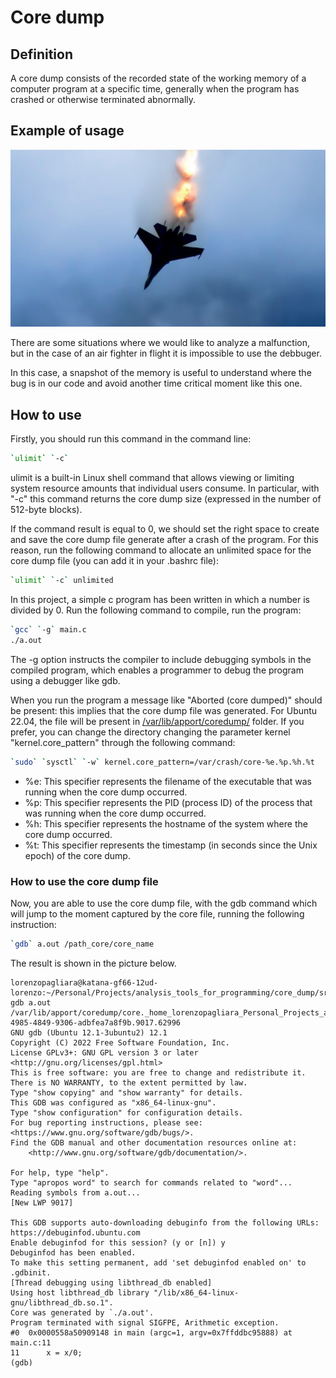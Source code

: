# Core dump

## Definition

A core dump consists of the recorded state of the working memory of a computer program at a specific time, generally when the program has crashed or otherwise terminated abnormally.

## Example of usage

![Air fighter](image/air_fighter.jpg)

There are some situations where we would like to analyze a malfunction, but in the case of an air fighter in flight it is impossible to use the debbuger.

In this case, a snapshot of the memory is useful to understand where the bug is in our code and avoid another time critical moment like this one.

## How to use

Firstly, you should run this command in the command line:

```bash
`ulimit` `-c`
```

ulimit is a built-in Linux shell command that allows viewing or limiting system resource amounts that individual users consume. In particular, with "-c" this command returns the core dump size (expressed in the number of 512-byte blocks).

If the command result is equal to 0, we should set the right space to create and save the core dump file generate after a crash of the program.
For this reason, run the following command to allocate an unlimited space for the core dump file (you can add it in your .bashrc file):

```bash
`ulimit` `-c` unlimited
```

In this project, a simple c program has been written in which a number is divided by 0.
Run the following command to compile, run the program:

```bash
`gcc` `-g` main.c
./a.out
```

The -g option instructs the compiler to include debugging symbols in the compiled program, which enables a programmer to debug the program using a debugger like gdb.

When you run the program a message like "Aborted (core dumped)" should be present: this implies that the core dump file was generated.
For Ubuntu 22.04, the file will be present in [/var/lib/apport/coredump/](/var/lib/apport/coredump/) folder.
If you prefer, you can change the directory changing the parameter kernel "kernel.core_pattern" through the following command:

```bash
`sudo` `sysctl` `-w` kernel.core_pattern=/var/crash/core-%e.%p.%h.%t
```

* %e: This specifier represents the filename of the executable that was running when the core dump occurred.
* %p: This specifier represents the PID (process ID) of the process that was running when the core dump occurred.
* %h: This specifier represents the hostname of the system where the core dump occurred.
* %t: This specifier represents the timestamp (in seconds since the Unix epoch) of the core dump.

### How to use the core dump file

Now, you are able to use the core dump file, with the gdb command which will jump to the moment captured by the core file, running the following instruction:

```bash
`gdb` a.out /path_core/core_name
```

The result is shown in the picture below.

```console
lorenzopagliara@katana-gf66-12ud-lorenzo:~/Personal/Projects/analysis_tools_for_programming/core_dump/src$ gdb a.out /var/lib/apport/coredump/core._home_lorenzopagliara_Personal_Projects_analysis_tools_for_programming_core_dump_src_a_out.1000.2280dfb0-4985-4849-9306-adbfea7a8f9b.9017.62996 
GNU gdb (Ubuntu 12.1-3ubuntu2) 12.1
Copyright (C) 2022 Free Software Foundation, Inc.
License GPLv3+: GNU GPL version 3 or later <http://gnu.org/licenses/gpl.html>
This is free software: you are free to change and redistribute it.
There is NO WARRANTY, to the extent permitted by law.
Type "show copying" and "show warranty" for details.
This GDB was configured as "x86_64-linux-gnu".
Type "show configuration" for configuration details.
For bug reporting instructions, please see:
<https://www.gnu.org/software/gdb/bugs/>.
Find the GDB manual and other documentation resources online at:
    <http://www.gnu.org/software/gdb/documentation/>.

For help, type "help".
Type "apropos word" to search for commands related to "word"...
Reading symbols from a.out...
[New LWP 9017]

This GDB supports auto-downloading debuginfo from the following URLs:
https://debuginfod.ubuntu.com 
Enable debuginfod for this session? (y or [n]) y
Debuginfod has been enabled.
To make this setting permanent, add 'set debuginfod enabled on' to .gdbinit.
[Thread debugging using libthread_db enabled]
Using host libthread_db library "/lib/x86_64-linux-gnu/libthread_db.so.1".
Core was generated by `./a.out'.
Program terminated with signal SIGFPE, Arithmetic exception.
#0  0x0000558a50909148 in main (argc=1, argv=0x7ffddbc95888) at main.c:11
11	    x = x/0;
(gdb) 
```
